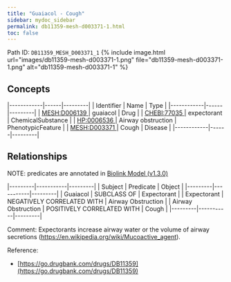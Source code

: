 ```yaml
---
title: "Guaiacol - Cough"
sidebar: mydoc_sidebar
permalink: db11359-mesh-d003371-1.html
toc: false 
---
```



Path ID: `DB11359_MESH_D003371_1`
{% include image.html url="images/db11359-mesh-d003371-1.png" file="db11359-mesh-d003371-1.png" alt="db11359-mesh-d003371-1" %}

## Concepts

|------------|------|---------|
| Identifier | Name | Type    |
|------------|------|---------|
| <a href="https://identifiers.org/MESH:D006139">MESH:D006139 </a> | guaiacol | Drug |
| <a href="https://identifiers.org/CHEBI:77035">CHEBI:77035 </a> | expectorant | ChemicalSubstance |
| <a href="https://identifiers.org/HP:0006536">HP:0006536 </a> | Airway obstruction | PhenotypicFeature |
| <a href="https://identifiers.org/MESH:D003371">MESH:D003371 </a> | Cough | Disease |
|------------|------|---------|

## Relationships


NOTE: predicates are annotated in <a href="https://github.com/biolink/biolink-model/releases/tag/v1.3.0">Biolink Model (v1.3.0)</a>

|---------|-----------|---------|
| Subject | Predicate | Object  |
|---------|-----------|---------|
| Guaiacol | SUBCLASS OF | Expectorant |
| Expectorant | NEGATIVELY CORRELATED WITH | Airway Obstruction |
| Airway Obstruction | POSITIVELY CORRELATED WITH | Cough |
|---------|-----------|---------|

Comment: Expectorants increase airway water or the volume of airway secretions (https://en.wikipedia.org/wiki/Mucoactive_agent).

Reference: 
  - [https://go.drugbank.com/drugs/DB11359](https://go.drugbank.com/drugs/DB11359)
